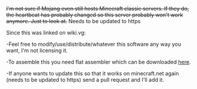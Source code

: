 ~~I'm not sure if Mojang even still hosts Minecraft classic servers. If they do, the heartbeat has probably changed so this server probably won't work anymore. Just to look at.~~ Needs to be updated to https

Since this was linked on wiki.vg:

  -Feel free to modify/use/distribute/whatever this software any way you want, I'm not licensing it.
  
  -To assemble this you need flat assembler which can be downloaded [here](http://flatassembler.net/download.php). 
  
  -If anyone wants to update this so that it works on minecraft.net again (needs to be updated to https) send a pull request and I'll add it.
  
  
